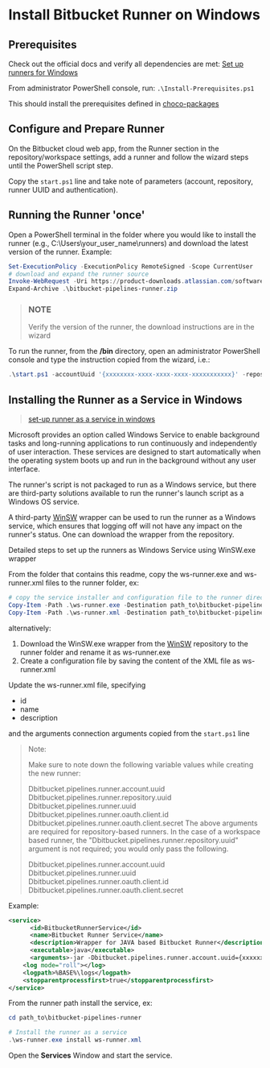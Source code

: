 # Install Bitbucket Runner on Windows

## Prerequisites

Check out the official docs and verify all dependencies are met:
[Set up runners for Windows](https://support.atlassian.com/bitbucket-cloud/docs/set-up-runners-for-windows/)

From administrator PowerShell console, run: `.\Install-Prerequisites.ps1`

This should install the prerequisites defined in [choco-packages](choco-packages.config)

## Configure and Prepare Runner

On the Bitbucket cloud web app, from the Runner section in the repository/workspace settings, add a runner and follow the wizard steps until the PowerShell script step.

Copy the `start.ps1` line and take note of parameters (account, repository, runner UUID and authentication).

## Running the Runner 'once'

Open a PowerShell terminal in the folder where you would like to install the runner (e.g., C:\Users\your_user_name\runners) and download the latest version of the runner. Example:

```powershell
Set-ExecutionPolicy -ExecutionPolicy RemoteSigned -Scope CurrentUser  
# download and expand the runner source
Invoke-WebRequest -Uri https://product-downloads.atlassian.com/software/bitbucket/pipelines/atlassian-bitbucket-pipelines-runner-3.16.0.zip -OutFile .\bitbucket-pipelines-runner.zip
Expand-Archive .\bitbucket-pipelines-runner.zip 

```

> ### NOTE
>
> Verify the version of the runner, the download instructions are in the wizard
>

To run the runner, from the **/bin** directory, open an administrator PowerShell console and type the instruction copied from the wizard, i.e.:

```powershell
.\start.ps1 -accountUuid '{xxxxxxxx-xxxx-xxxx-xxxx-xxxxxxxxxxx}' -repositoryUuid '{xxxxxxxx-xxxx-xxxx-xxxx-xxxxxxxxxxx}' -runnerUuid '{xxxxxxxx-xxxx-xxxx-xxxx-xxxxxxxxxxx}' -OAuthClientId xxxxxxxxxxxxxxx -OAuthClientSecret xxxxxxxxxxxxxxxxxx -workingDirectory '..\temp'
```

## Installing the Runner as a Service in Windows

> [set-up runner as a service in windows](https://confluence.atlassian.com/bbkb/bitbucket-cloud-pipelines-set-up-runners-for-windows-as-a-windows-service-1223821219.html)

Microsoft provides an option called Windows Service to enable background tasks and long-running applications to run continuously and independently of user interaction. These services are designed to start automatically when the operating system boots up and run in the background without any user interface.

The runner's script is not packaged to run as a Windows service, but there are third-party solutions available to run the runner's launch script as a Windows OS service.

A third-party [WinSW](https://github.com/winsw/winsw) wrapper can be used to run the runner as a Windows service, which ensures that logging off will not have any impact on the runner's status. One can download the wrapper from the repository.

Detailed steps to set up the runners as Windows Service using WinSW.exe wrapper

From the folder that contains this readme, copy the ws-runner.exe and ws-runner.xml files to the runner folder, ex:

```powershell
# copy the service installer and configuration file to the runner directory
Copy-Item -Path .\ws-runner.exe -Destination path_to\bitbucket-pipelines-runner
Copy-Item -Path .\ws-runner.xml -Destination path_to\bitbucket-pipelines-runner

```

alternatively:

1. Download the WinSW.exe wrapper from the [WinSW](https://github.com/winsw/winsw) repository to the runner folder and rename it as ws-runner.exe
2. Create a configuration file by saving the content of the XML file as ws-runner.xml

Update the ws-runner.xml file, specifying

- id
- name
- description

and the arguments connection arguments copied from the `start.ps1` line

> Note:
>
> Make sure to note down the following variable values while creating the new runner:
>
> Dbitbucket.pipelines.runner.account.uuid
> Dbitbucket.pipelines.runner.repository.uuid
> Dbitbucket.pipelines.runner.uuid
> Dbitbucket.pipelines.runner.oauth.client.id
> Dbitbucket.pipelines.runner.oauth.client.secret
> The above arguments are required for repository-based runners. In the case of a workspace based runner, the "Dbitbucket.pipelines.runner.repository.uuid" argument is not required; you would only pass the following.
>
> Dbitbucket.pipelines.runner.account.uuid
> Dbitbucket.pipelines.runner.uuid
> Dbitbucket.pipelines.runner.oauth.client.id
> Dbitbucket.pipelines.runner.oauth.client.secret

Example:

```xml
<service>  
      <id>BitbucketRunnerService</id> 
      <name>Bitbucket Runner Service</name>  
      <description>Wrapper for JAVA based Bitbucket Runner</description>
      <executable>java</executable>
      <arguments>-jar -Dbitbucket.pipelines.runner.account.uuid={xxxxxxxx-xxxx-xxxx-xxxx-xxxxxxxxxxx} -Dbitbucket.pipelines.runner.repository.uuid={xxxxxxxx-xxxx-xxxx-xxxx-xxxxxxxxxxx} -Dbitbucket.pipelines.runner.uuid={xxxxxxxx-xxxx-xxxx-xxxx-xxxxxxxxxxx} -Dbitbucket.pipelines.runner.environment=PRODUCTION -Dbitbucket.pipelines.runner.oauth.client.id=xxxxxxxxxxxxxx -Dbitbucket.pipelines.runner.oauth.client.secret=xxxxxxxxxxxxxx -Dbitbucket.pipelines.runner.directory.working=..\temp -Dbitbucket.pipelines.runner.runtime=windows-powershell -Dbitbucket.pipelines.runner.scheduled.state.update.initial.delay.seconds=0 -Dbitbucket.pipelines.runner.scheduled.state.update.period.seconds=30 -Dbitbucket.pipelines.runner.cleanup.previous.folders=false -Dfile.encoding=UTF-8 -Dsun.jnu.encoding=UTF-8 ./bin/runner.jar</arguments>  
    <log mode="roll"></log>  
    <logpath>%BASE%\logs</logpath>  
    <stopparentprocessfirst>true</stopparentprocessfirst>
</service> 
```

From the runner path install the service, ex:

```powershell
cd path_to\bitbucket-pipelines-runner

# Install the runner as a service
.\ws-runner.exe install ws-runner.xml 
```

Open the **Services** Window and start the service.
